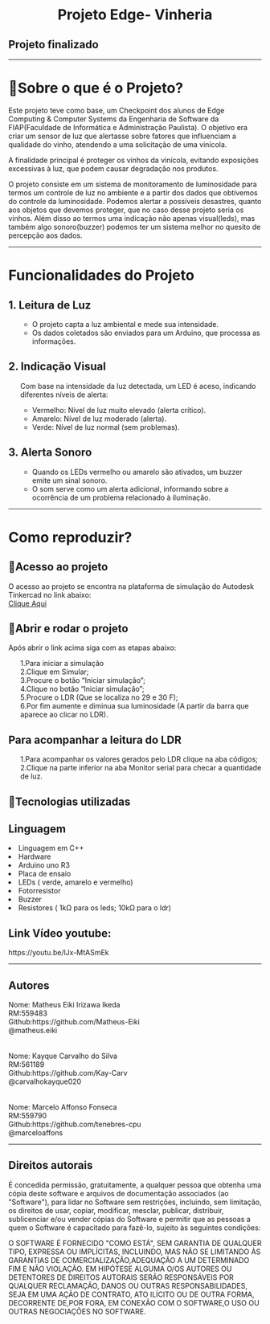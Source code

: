 <h1 align="center">Projeto Edge- Vinheria</h1>
<h2 align=”center”>
Projeto finalizado
</h2>
<hr></hr>

<h1>📘Sobre o que é o Projeto?</h1>
<p>Este projeto teve como base, um Checkpoint dos alunos de Edge Computing & Computer Systems da Engenharia de Software da FIAP(Faculdade de Informática e Administração Paulista). O objetivo era criar um sensor de luz que alertasse sobre fatores que influenciam a qualidade do vinho, atendendo a uma solicitação de uma vinícola.</p>
<p>A finalidade principal é proteger os vinhos da vinícola, evitando exposições excessivas à luz, que podem causar degradação nos produtos.</p>
<p>O projeto consiste em um sistema de monitoramento de luminosidade para termos um controle de luz no ambiente e a partir dos dados que obtivemos do controle da luminosidade. Podemos alertar a possíveis desastres, quanto aos objetos que devemos proteger, que no caso desse projeto seria os vinhos. Além disso ao termos uma indicação não apenas visual(leds), mas também algo sonoro(buzzer) podemos ter um sistema melhor no quesito de percepção aos dados.</p>
<hr></hr>
<h1>Funcionalidades do Projeto</h1>
<h2>1. Leitura de Luz</h2>
<ul>
  <ul>
    <li>O projeto capta a luz ambiental e mede sua intensidade.</li>
    <li>Os dados coletados são enviados para um Arduino, que processa as informações.</li>
  </ul>
</ul>
<h2>2. Indicação Visual</h2>
<ul>
  <div>Com base na intensidade da luz detectada, um LED é aceso, indicando diferentes níveis de alerta:</div>
  <ul>
    <li>Vermelho: Nível de luz muito elevado (alerta crítico).</li>
    <li>Amarelo: Nível de luz moderado (alerta).</li>
    <li>Verde: Nível de luz normal (sem problemas).</li>
  </ul>
</ul>



<h2>3. Alerta Sonoro</h2>
<ul>
  <ul>
    <li>Quando os LEDs vermelho ou amarelo são ativados, um buzzer emite um sinal sonoro.</li>
    <li>O som serve como um alerta adicional, informando sobre a ocorrência de um problema relacionado à iluminação.</li>
  </ul>
</ul>
<hr></hr>
<h1>Como reproduzir?</h1>

<h2>📁Acesso ao projeto</h2>

<div>O acesso ao projeto se encontra na plataforma de simulação do Autodesk Tinkercad no link abaixo:</div>
<a href= "https://www.tinkercad.com/things/lxQoLbhkHhX-projeto-arduino-edge?sharecode=lbWmhbW85uuV6_Dw2wT7gkJJh2pJB2YjZXhY-5P6Vc0">Clique Aqui</a>

<h2>🙋Abrir e rodar o projeto</h2>
<div>Após abrir o link acima siga com as etapas abaixo:</div>
<ul> 
  <div>1.Para iniciar a simulação</div>
  <div>2.Clique em Simular;</div>
  <div>3.Procure o botão “Iniciar simulação”;</div>
  <div>4.Clique no botão “Iniciar simulação”;</div>
  <div>5.Procure o LDR (Que se localiza no 29 e 30 F);</div>
  <div>6.Por fim aumente e diminua sua luminosidade (A partir da barra que aparece ao clicar no LDR).</div>
</ul>
<h2>Para acompanhar a leitura do LDR</h2>
<ul>
  <div>1.Para acompanhar os valores gerados pelo LDR clique na aba códigos;</div>
  <div>2.Clique na parte inferior na aba Monitor serial para checar a quantidade de luz.</div>
</ul>
<h2>🎯Tecnologias utilizadas</h2>

<h2>Linguagem</h2>
<li>Linguagem em C++</li>
<li>Hardware</li>
<li>Arduino uno R3</li>
<li>Placa de ensaio</li>
<li>LEDs ( verde, amarelo e vermelho)</li>
<li>Fotorresistor</li>
<li>Buzzer</li>
<li>Resistores ( 1kΩ para os leds; 10kΩ para o ldr)</li>

<h2>Link Vídeo youtube:</h2>
https://youtu.be/lJx-MtASmEk
<hr></hr>

<h2>Autores</h2>

<div>Nome: Matheus Eiki Irizawa Ikeda</div> 
<div>RM:559483</div>
<div>Github:https://github.com/Matheus-Eiki</div>
<div>@matheus.eiki</div>
<br></br>
<div>Nome: Kayque Carvalho do Silva</div> 
<div>RM:561189</div>
<div>Github:https://github.com/Kay-Carv</div>
<div>@carvalhokayque020</div>
<br></br>
<div>Nome: Marcelo Affonso Fonseca</div> 
<div>RM:559790</div>
<div>Github:https://github.com/tenebres-cpu</div>
<div>@marceloaffons</div>

<hr></hr>


<h2>Direitos autorais</h2>
É concedida permissão, gratuitamente, a qualquer pessoa que obtenha uma cópia deste software e arquivos de documentação associados (ao "Software"), para lidar no Software sem restrições, incluindo, sem limitação, os direitos de usar, copiar, modificar, mesclar, publicar, distribuir, sublicenciar e/ou vender cópias do Software e permitir que as pessoas a quem o Software é capacitado para fazê-lo, sujeito às seguintes condições:

O SOFTWARE É FORNECIDO "COMO ESTÁ", SEM GARANTIA DE QUALQUER TIPO, EXPRESSA OU IMPLÍCITAS, INCLUINDO, MAS NÃO SE LIMITANDO ÀS GARANTIAS DE COMERCIALIZAÇÃO,ADEQUAÇÃO A UM DETERMINADO FIM E NÃO VIOLAÇÃO. EM HIPÓTESE ALGUMA O/OS AUTORES OU DETENTORES DE DIREITOS AUTORAIS SERÃO RESPONSÁVEIS POR QUALQUER RECLAMAÇÃO, DANOS OU OUTRAS RESPONSABILIDADES, SEJA EM UMA AÇÃO DE CONTRATO, ATO ILÍCITO OU DE OUTRA FORMA, DECORRENTE DE,POR FORA, EM CONEXÃO COM O SOFTWARE,O USO OU OUTRAS NEGOCIAÇÕES NO SOFTWARE.

